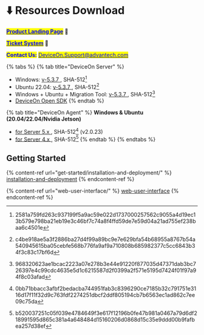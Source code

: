 # ⬇️ Resources Download

[<mark style="color:blue;">**Product Landing Page**</mark>](https://campaign.advantech.online/en/DeviceOn/index.html) :link:

[<mark style="color:blue;">**Ticket System**</mark>](https://wesstorage.blob.core.windows.net/cloudservice/index.html) :link:

<mark style="color:blue;">**Contact Us:**</mark> [<mark style="color:blue;">DeviceOn.Support@advantech.com</mark>](mailto:DeviceOn.Support@advantech.com)

{% tabs %}
{% tab title="DeviceOn Server" %}
* Windows: [v-5.3.7 ](https://eiot.blob.core.windows.net/deviceon/DeviceOn\_Server\_Setup\_5.3.7.exe), SHA-512[^1]
* Ubuntu 22.04: [v-5.3.7 ](https://eiot.blob.core.windows.net/deviceon/DeviceOn\_Server\_Ubuntu-22.04\_x64\_5.3.7.run), SHA-512[^2]&#x20;
* Windows + Ubuntu + Migration Tool: [v-5.3.7 ](https://eiot.blob.core.windows.net/deviceon/DeviceOn\_Server.zip), SHA-512[^3]&#x20;
* [DeviceOn Open SDK](https://eiot.blob.core.windows.net/deviceon/DeviceOn\_Server\_SDK.zip)
{% endtab %}

{% tab title="DeviceOn Agent" %}
**Windows & Ubuntu (20.04/22.04/Nvidia Jetson)**

* [for Server 5.x ](https://eiot.blob.core.windows.net/deviceon/WISE-Agent%20for%20v5.0.zip), SHA-512[^4] (v2.0.23)
* [for Server 4.x ](https://eiot.blob.core.windows.net/deviceon/WISE-Agent.zip), SHA-512[^5]&#x20;
{% endtab %}
{% endtabs %}

## Getting Started

{% content-ref url="get-started/installation-and-deployment/" %}
[installation-and-deployment](get-started/installation-and-deployment/)
{% endcontent-ref %}

{% content-ref url="web-user-interface/" %}
[web-user-interface](web-user-interface/)
{% endcontent-ref %}

[^1]: 2581a759fd263c937199f5a9ac59e022d1737000257562c9055a4d19ec13b579e798ba21eb19e3c46bf7c74a8f4ffd59de7e59d04a21ad755ef238baa6c4501e

[^2]: c4be918ae5a3f2886ba27d4f99a89bc9e7e629bfa54b68955a8767b54a540945615ba05cebfe568b776fa9af9a710808b685982377c5cc6843b34f3c83c17bf6d

[^3]: 968320623ae1bcac2223a07e278b3e44e91220f877035d47371dab3bc726397e4c99cdc4635e5d1c6215587d2f0399a2f571e5195d7424f01f97a94f8c03afad

[^4]: 0bb71bbacc3afbf2bedacba744951fab3c8396290ce7185b32c791751e3116d17f11f32d9c763fdf2274251dbcf2ddf805194cb7b6563ec1ad862c7ee09c75da

[^5]: b520037251c05f039e4784649f3e617f12196b0fe47b981a0467a79d6df218991595d865c381a4a648484d15160206d0868d15c35e9ddd00b9fafbea257d38ef

